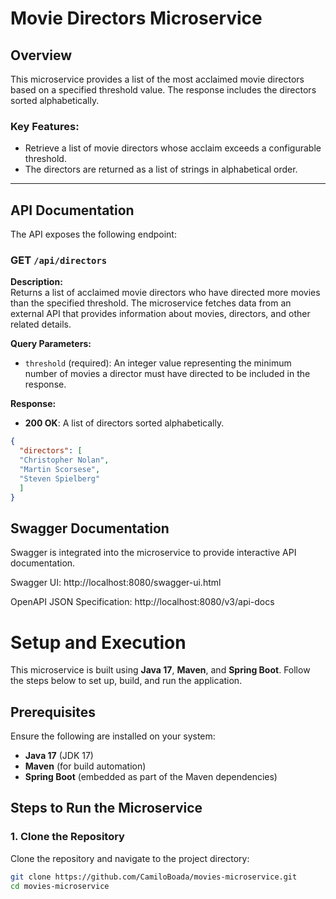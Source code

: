 # Movie Directors Microservice

## Overview

This microservice provides a list of the most acclaimed movie directors based on a specified threshold value. The response includes the directors sorted alphabetically.

### Key Features:
- Retrieve a list of movie directors whose acclaim exceeds a configurable threshold.
- The directors are returned as a list of strings in alphabetical order.

---

## API Documentation

The API exposes the following endpoint:

### GET `/api/directors`

**Description:**  
Returns a list of acclaimed movie directors who have directed more movies than the specified threshold.
The microservice fetches data from an external API that provides information about movies, directors, and other related details.

**Query Parameters:**
- `threshold` (required): An integer value representing the minimum number of movies a director must have directed to be included in the response.

**Response:**
- **200 OK**: A list of directors sorted alphabetically.

```json
{
  "directors": [
  "Christopher Nolan",
  "Martin Scorsese",
  "Steven Spielberg"
  ]
}
```

## Swagger Documentation

Swagger is integrated into the microservice to provide interactive API documentation.

Swagger UI: http://localhost:8080/swagger-ui.html

OpenAPI JSON Specification: http://localhost:8080/v3/api-docs


# Setup and Execution

This microservice is built using **Java 17**, **Maven**, and **Spring Boot**. Follow the steps below to set up, build, and run the application.

## Prerequisites

Ensure the following are installed on your system:

- **Java 17** (JDK 17)
- **Maven** (for build automation)
- **Spring Boot** (embedded as part of the Maven dependencies)

## Steps to Run the Microservice

### 1. Clone the Repository

Clone the repository and navigate to the project directory:

```bash
git clone https://github.com/CamiloBoada/movies-microservice.git
cd movies-microservice



